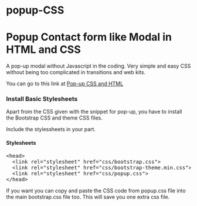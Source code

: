 # popup-CSS
<h1>Popup Contact form like Modal in HTML and CSS</h1>
<p>A pop-up modal without Javascript in the coding. Very simple and easy CSS without being too complicated in transitions and web kits.</p>
<p>You can go to this link at <a href="https://codepen.io/raafiam/pen/GqVbxg">Pop-up CSS and HTML</a></p>

<h3>Install Basic Stylesheets</h3>
<p>Apart from the CSS given with the snippet for pop-up, you have to install the Bootstrap CSS and theme CSS files.</p>
<p>Include the stylessheets in your <head> part.</p>
<h4> Stylesheets</h4>
<p>
<div class="highlight highlight-text-html-basic"><pre>&lt;<span class="pl-ent">head</span>&gt;
  &lt;<span class="pl-ent">link</span> <span class="pl-e">rel</span>=<span class="pl-s"><span class="pl-pds">"</span>stylesheet<span class="pl-pds">"</span></span> <span class="pl-e">href</span>=<span class="pl-s"><span class="pl-pds">"</span>css/bootstrap.css<span class="pl-pds">"</span></span>&gt;
  &lt;<span class="pl-ent">link</span> <span class="pl-e">rel</span>=<span class="pl-s"><span class="pl-pds">"</span>stylesheet<span class="pl-pds">"</span></span> <span class="pl-e">href</span>=<span class="pl-s"><span class="pl-pds">"</span>css/bootstrap-theme.min.css<span class="pl-pds">"</span></span>&gt;
  &lt;<span class="pl-ent">link</span> <span class="pl-e">rel</span>=<span class="pl-s"><span class="pl-pds">"</span>stylesheet<span class="pl-pds">"</span></span> <span class="pl-e">href</span>=<span class="pl-s"><span class="pl-pds">"</span>css/popup.css<span class="pl-pds">"</span></span>&gt;
&lt;/<span class="pl-ent">head</span>&gt;</pre></div>
</p>
<p> If you want you can copy and paste the CSS code from popup.css file into the main bootstrap.css file too. This will save you one extra css file.</p>
